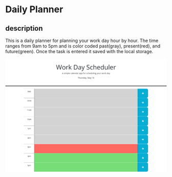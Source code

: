 # Daily Planner
## description 
This is a daily planner for planning your work day hour by hour. The time ranges from 9am to 5pm and is color coded past(gray), present(red), and future(green). Once the task is entered it saved with the local storage. 

![alt text](Assets/images/Work-Day-Scheduler.png)


